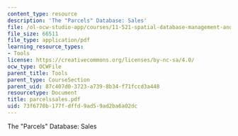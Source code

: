 ```yaml
---
content_type: resource
description: 'The "Parcels" Database: Sales'
file: /ol-ocw-studio-app/courses/11-521-spatial-database-management-and-advanced-geographic-information-systems-spring-2003/73f6770b177fdffd9ad59ad2ba6a02dc_parcelssales.pdf
file_size: 66511
file_type: application/pdf
learning_resource_types:
- Tools
license: https://creativecommons.org/licenses/by-nc-sa/4.0/
ocw_type: OCWFile
parent_title: Tools
parent_type: CourseSection
parent_uid: 87c407d0-3723-a739-8b34-f71fccd3a448
resourcetype: Document
title: parcelssales.pdf
uid: 73f6770b-177f-dffd-9ad5-9ad2ba6a02dc
---
```

The "Parcels" Database: Sales